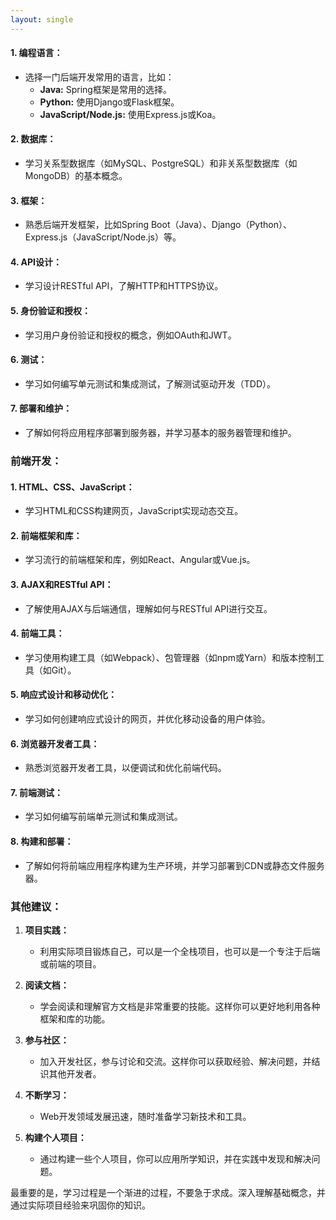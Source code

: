 ```yaml
---
layout: single
---
```

#### 1. **编程语言：**
   - 选择一门后端开发常用的语言，比如：
     - **Java:** Spring框架是常用的选择。
     - **Python:** 使用Django或Flask框架。
     - **JavaScript/Node.js:** 使用Express.js或Koa。

#### 2. **数据库：**
   - 学习关系型数据库（如MySQL、PostgreSQL）和非关系型数据库（如MongoDB）的基本概念。

#### 3. **框架：**
   - 熟悉后端开发框架，比如Spring Boot（Java）、Django（Python）、Express.js（JavaScript/Node.js）等。

#### 4. **API设计：**
   - 学习设计RESTful API，了解HTTP和HTTPS协议。

#### 5. **身份验证和授权：**
   - 学习用户身份验证和授权的概念，例如OAuth和JWT。

#### 6. **测试：**
   - 学习如何编写单元测试和集成测试，了解测试驱动开发（TDD）。

#### 7. **部署和维护：**
   - 了解如何将应用程序部署到服务器，并学习基本的服务器管理和维护。

### 前端开发：

#### 1. **HTML、CSS、JavaScript：**
   - 学习HTML和CSS构建网页，JavaScript实现动态交互。

#### 2. **前端框架和库：**
   - 学习流行的前端框架和库，例如React、Angular或Vue.js。

#### 3. **AJAX和RESTful API：**
   - 了解使用AJAX与后端通信，理解如何与RESTful API进行交互。

#### 4. **前端工具：**
   - 学习使用构建工具（如Webpack）、包管理器（如npm或Yarn）和版本控制工具（如Git）。

#### 5. **响应式设计和移动优化：**
   - 学习如何创建响应式设计的网页，并优化移动设备的用户体验。

#### 6. **浏览器开发者工具：**
   - 熟悉浏览器开发者工具，以便调试和优化前端代码。

#### 7. **前端测试：**
   - 学习如何编写前端单元测试和集成测试。

#### 8. **构建和部署：**
   - 了解如何将前端应用程序构建为生产环境，并学习部署到CDN或静态文件服务器。

### 其他建议：

1. **项目实践：**
   - 利用实际项目锻炼自己，可以是一个全栈项目，也可以是一个专注于后端或前端的项目。

2. **阅读文档：**
   - 学会阅读和理解官方文档是非常重要的技能。这样你可以更好地利用各种框架和库的功能。

3. **参与社区：**
   - 加入开发社区，参与讨论和交流。这样你可以获取经验、解决问题，并结识其他开发者。

4. **不断学习：**
   - Web开发领域发展迅速，随时准备学习新技术和工具。

5. **构建个人项目：**
   - 通过构建一些个人项目，你可以应用所学知识，并在实践中发现和解决问题。

最重要的是，学习过程是一个渐进的过程，不要急于求成。深入理解基础概念，并通过实际项目经验来巩固你的知识。